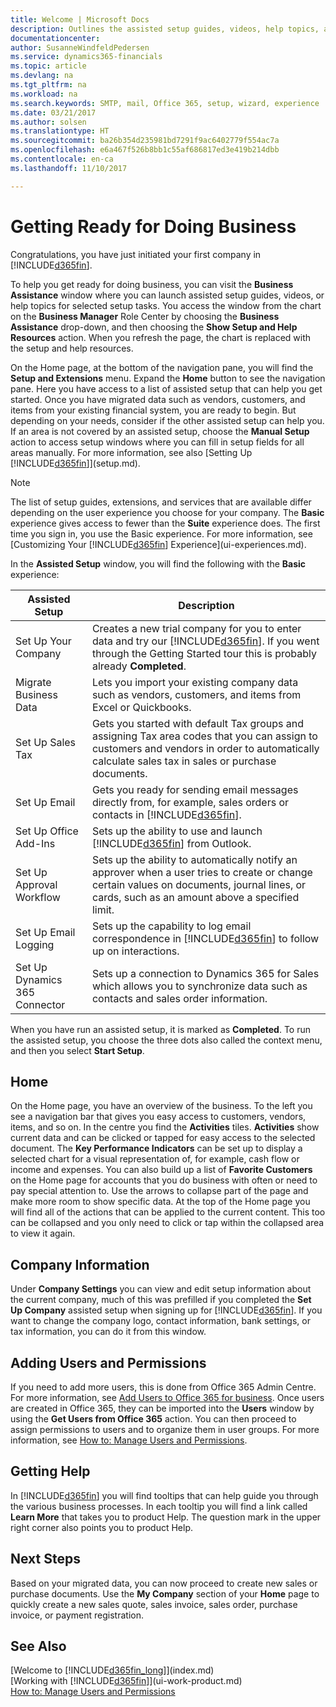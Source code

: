 ```yaml
---
title: Welcome | Microsoft Docs
description: Outlines the assisted setup guides, videos, help topics, and pages and windows to use to get ready for doing business in Dynamics 365 Business edition .
documentationcenter: 
author: SusanneWindfeldPedersen
ms.service: dynamics365-financials
ms.topic: article
ms.devlang: na
ms.tgt_pltfrm: na
ms.workload: na
ms.search.keywords: SMTP, mail, Office 365, setup, wizard, experience
ms.date: 03/21/2017
ms.author: solsen
ms.translationtype: HT
ms.sourcegitcommit: ba26b354d235981bd7291f9ac6402779f554ac7a
ms.openlocfilehash: e6a467f526b8bb1c55af686817ed3e419b214dbb
ms.contentlocale: en-ca
ms.lasthandoff: 11/10/2017

---
```

# <a name="getting-ready-for-doing-business"></a>Getting Ready for Doing Business
Congratulations, you have just initiated your first company in [!INCLUDE[d365fin](includes/d365fin_md.md)].

To help you get ready for doing business, you can visit the **Business Assistance** window where you can launch assisted setup guides, videos, or help topics for selected setup tasks. You access the window from the chart on the **Business Manager** Role Center by choosing the **Business Assistance** drop-down, and then choosing the **Show Setup and Help Resources** action. When you refresh the page, the chart is replaced with the setup and help resources.

On the Home page, at the bottom of the navigation pane, you will find the **Setup and Extensions** menu. Expand the **Home** button to see the navigation pane. Here you have access to a list of assisted setup that can help you get started. Once you have migrated data such as vendors, customers, and items from your existing financial system, you are ready to begin. But depending on your needs, consider if the other assisted setup can help you. If an area is not covered by an assisted setup, choose the **Manual Setup** action to access setup windows where you can fill in setup fields for all areas manually. For more information, see also [Setting Up [!INCLUDE[d365fin](includes/d365fin_md.md)]](setup.md).

> [!NOTE]  
>   The list of setup guides, extensions, and services that are available differ depending on the user experience you choose for your company. The **Basic** experience gives access to fewer than the **Suite** experience does. The first time you sign in, you use the Basic experience. For more information, see [Customizing Your [!INCLUDE[d365fin](includes/d365fin_md.md)] Experience](ui-experiences.md).

In the **Assisted Setup** window, you will find the following with the **Basic** experience:

| Assisted Setup | Description |
| --- | --- |
| Set Up Your Company |Creates a new trial company for you to enter data and try our [!INCLUDE[d365fin](includes/d365fin_md.md)]. If you went through the Getting Started tour this is probably already **Completed**. |
| Migrate Business Data |Lets you import your existing company data such as vendors, customers, and items from Excel or Quickbooks. |
| Set Up Sales Tax |Gets you started with default Tax groups and assigning Tax area codes that you can assign to customers and vendors in order to automatically calculate sales tax in sales or purchase documents. |
| Set Up Email |Gets you ready for sending email messages directly from, for example, sales orders or contacts in [!INCLUDE[d365fin](includes/d365fin_md.md)]. |
| Set Up Office Add-Ins |Sets up the ability to use and launch [!INCLUDE[d365fin](includes/d365fin_md.md)] from Outlook. |
| Set Up Approval Workflow |Sets up the ability to automatically notify an approver when a user tries to create or change certain values on documents, journal lines, or cards, such as an amount above a specified limit. |
| Set Up Email Logging |Sets up the capability to log email correspondence in [!INCLUDE[d365fin](includes/d365fin_md.md)] to follow up on interactions. |
| Set Up Dynamics 365 Connector |Sets up a connection to Dynamics 365 for Sales which allows you to synchronize data such as contacts and sales order information. |

When you have run an assisted setup, it is marked as **Completed**. To run the assisted setup, you choose the three dots also called the context menu, and then you select **Start Setup**.

## <a name="home"></a>Home
On the Home page, you have an overview of the business. To the left you see a navigation bar that gives you easy access to customers, vendors, items, and so on. In the centre you find the **Activities** tiles. **Activities** show current data and can be clicked or tapped for easy access to the selected document. The **Key Performance Indicators** can be set up to display a selected chart for a visual representation of, for example, cash flow or income and expenses. You can also build up a list of **Favorite Customers** on the Home page for accounts that you do business with often or need to pay special attention to.
Use the arrows to collapse part of the page and make more room to show specific data. At the top of the Home page you will find all of the actions that can be applied to the current content. This too can be collapsed and you only need to click or tap within the collapsed area to view it again.

## <a name="company-information"></a>Company Information
Under **Company Settings** you can view and edit setup information about the current company, much of this was prefilled if you completed the **Set Up Company** assisted setup when signing up for [!INCLUDE[d365fin](includes/d365fin_md.md)]. If you want to change the company logo, contact information, bank settings, or tax information, you can do it from this window.    

## <a name="adding-users-and-permissions"></a>Adding Users and Permissions
If you need to add more users, this is done from Office 365 Admin Centre. For more information, see [Add Users to Office 365 for business](https://support.office.com/en-us/article/Add-users-to-Office-365-for-business-435ccec3-09dd-4587-9ebd-2f3cad6bc2bc). Once users are created in Office 365, they can be imported into the **Users** window by using the **Get Users from Office 365** action. You can then proceed to assign permissions to users and to organize them in user groups. For more information, see [How to: Manage Users and Permissions](ui-how-users-permissions.md).  

## <a name="getting-help"></a>Getting Help
In [!INCLUDE[d365fin](includes/d365fin_md.md)] you will find tooltips that can help guide you through the various business processes. In each tooltip you will find a link called **Learn More** that takes you to product Help. The question mark in the upper right corner also points you to product Help.
## <a name="next-steps"></a>Next Steps
Based on your migrated data, you can now proceed to create new sales or purchase documents. Use the **My Company** section of your **Home** page to quickly create a new sales quote, sales invoice, sales order, purchase invoice, or payment registration.

## <a name="see-also"></a>See Also
[Welcome to [!INCLUDE[d365fin_long](includes/d365fin_long_md.md)]](index.md)  
[Working with [!INCLUDE[d365fin](includes/d365fin_md.md)]](ui-work-product.md)  
[How to: Manage Users and Permissions](ui-how-users-permissions.md)

